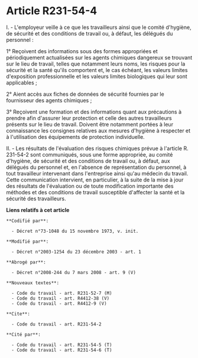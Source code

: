 # Article R231-54-4

I. - L'employeur veille à ce que les travailleurs ainsi que le comité d'hygiène, de sécurité et des conditions de travail ou,
à défaut, les délégués du personnel :

1° Reçoivent des informations sous des formes appropriées et périodiquement actualisées sur les agents chimiques dangereux se
trouvant sur le lieu de travail, telles que notamment leurs noms, les risques pour la sécurité et la santé qu'ils comportent
et, le cas échéant, les valeurs limites d'exposition professionnelle et les valeurs limites biologiques qui leur sont
applicables ;

2° Aient accès aux fiches de données de sécurité fournies par le fournisseur des agents chimiques ;

3° Reçoivent une formation et des informations quant aux précautions à prendre afin d'assurer leur protection et celle des
autres travailleurs présents sur le lieu de travail. Doivent être notamment portées à leur connaissance les consignes
relatives aux mesures d'hygiène à respecter et à l'utilisation des équipements de protection individuelle.

II. - Les résultats de l'évaluation des risques chimiques prévue à l'article R. 231-54-2 sont communiqués, sous une forme
appropriée, au comité d'hygiène, de sécurité et des conditions de travail ou, à défaut, aux délégués du personnel et, en
l'absence de représentation du personnel, à tout travailleur intervenant dans l'entreprise ainsi qu'au médecin du travail.
Cette communication intervient, en particulier, à la suite de la mise à jour des résultats de l'évaluation ou de toute
modification importante des méthodes et des conditions de travail susceptible d'affecter la santé et la sécurité des
travailleurs.

**Liens relatifs à cet article**

	**Codifié par**:

	  - Décret n°73-1048 du 15 novembre 1973, v. init.

	**Modifié par**:

	  - Décret n°2003-1254 du 23 décembre 2003 - art. 1

	**Abrogé par**:

	  - Décret n°2008-244 du 7 mars 2008 - art. 9 (V)

	**Nouveaux textes**:

	  - Code du travail - art. R231-52-7 (M)
	  - Code du travail - art. R4412-38 (V)
	  - Code du travail - art. R4412-9 (V)

	**Cite**:

	  - Code du travail - art. R231-54-2

	**Cité par**:

	  - Code du travail - art. R231-54-5 (T)
	  - Code du travail - art. R231-54-6 (T)
